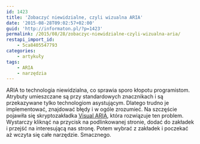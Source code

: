 ```yaml
---
id: 1423
title: 'Zobaczyć niewidzialne, czyli wizualna ARIA'
date: '2015-08-28T09:02:57+02:00'
guid: 'http://informaton.pl/?p=1423'
permalink: /2015/08/28/zobaczyc-niewidzialne-czyli-wizualna-aria/
restapi_import_id:
    - 5ca8405547793
categories:
    - artykuły
tags:
    - ARIA
    - narzędzia
---
```


ARIA to technologia niewidzialna, co sprawia sporo kłopotu programistom. Atrybuty umieszczane są przy standardowych znacznikach i są przekazywane tylko technologiom asystującym. Dlatego trudno je implementować, znajdować błędy i w ogóle zrozumieć. Na szczęście pojawiła się skryptozakładka [Visual ARIA](http://whatsock.com/training/matrices/visual-aria.htm), która rozwiązuje ten problem. Wystarczy kliknąć na przycisk na podlinkowanej stronie, dodać do zakładek i przejść na interesującą nas stronę. Potem wybrać z zakładek i poczekać aż wczyta się całe narzędzie. Smacznego.
